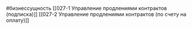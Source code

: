 #бизнессущность 
[[027-1 Управление продлениями контрактов (подписка)]]
[[027-2 Управление продлениями контрактов (по счету на оплату)]]
